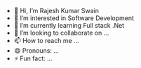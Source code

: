 - 👋 Hi, I’m Rajesh Kumar Swain
- 👀 I’m interested in Software Development 
- 🌱 I’m currently learning Full stack .Net
- 💞️ I’m looking to collaborate on ...
- 📫 How to reach me ...
- 😄 Pronouns: ...
- ⚡ Fun fact: ...

<!---
rajeshswain02/rajeshswain02 is a ✨ special ✨ repository because its `README.md` (this file) appears on your GitHub profile.
You can click the Preview link to take a look at your changes.
--->
